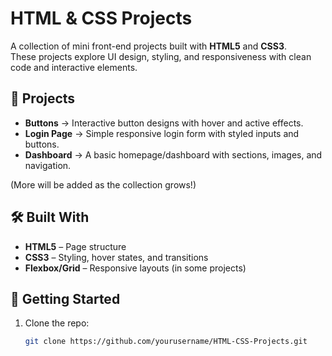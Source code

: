 # HTML & CSS Projects

A collection of mini front-end projects built with **HTML5** and **CSS3**.  
These projects explore UI design, styling, and responsiveness with clean code and interactive elements.

## 📂 Projects

- **Buttons** → Interactive button designs with hover and active effects.  
- **Login Page** → Simple responsive login form with styled inputs and buttons.  
- **Dashboard** → A basic homepage/dashboard with sections, images, and navigation.  

(More will be added as the collection grows!)

## 🛠️ Built With
- **HTML5** – Page structure
- **CSS3** – Styling, hover states, and transitions
- **Flexbox/Grid** – Responsive layouts (in some projects)

## 🚀 Getting Started
1. Clone the repo:
   ```bash
   git clone https://github.com/yourusername/HTML-CSS-Projects.git
